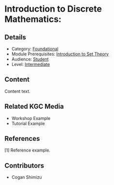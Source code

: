# Introduction to Discrete Mathematics:
## Details
* Category: [Foundational](../categories/Foundational.md)
* Module Prerequisites: [Introduction to Set Theory](../modules/Introduction_to_Set_Theory.md)
* Audience: [Student](../audiences/Student.md)
* Level: [Intermediate](../levels/Intermediate.md)

## Content
Content text.

## Related KGC Media
* Workshop Example
* Tutorial Example

## References
[1] Reference example.

## Contributors
* Cogan Shimizu